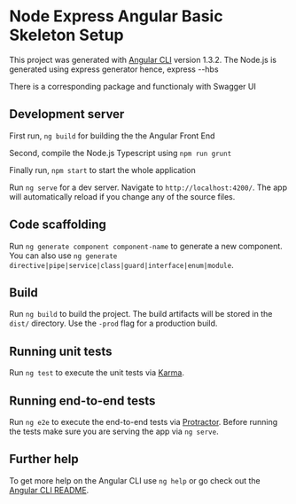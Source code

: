 # Node Express Angular Basic Skeleton Setup

This project was generated with [Angular CLI](https://github.com/angular/angular-cli) version 1.3.2.
The Node.js is generated using express generator hence, 
express <project-name> --hbs

There is a corresponding package and functionaly with Swagger UI

## Development server

First run, 
`ng build` for building the the Angular Front End 

Second,
compile the Node.js Typescript using
`npm run grunt`

Finally run,
`npm start` to start the whole application

Run `ng serve` for a dev server. Navigate to `http://localhost:4200/`. The app will automatically reload if you change any of the source files.

## Code scaffolding

Run `ng generate component component-name` to generate a new component. You can also use `ng generate directive|pipe|service|class|guard|interface|enum|module`.

## Build

Run `ng build` to build the project. The build artifacts will be stored in the `dist/` directory. Use the `-prod` flag for a production build.

## Running unit tests

Run `ng test` to execute the unit tests via [Karma](https://karma-runner.github.io).

## Running end-to-end tests

Run `ng e2e` to execute the end-to-end tests via [Protractor](http://www.protractortest.org/).
Before running the tests make sure you are serving the app via `ng serve`.

## Further help

To get more help on the Angular CLI use `ng help` or go check out the [Angular CLI README](https://github.com/angular/angular-cli/blob/master/README.md).
